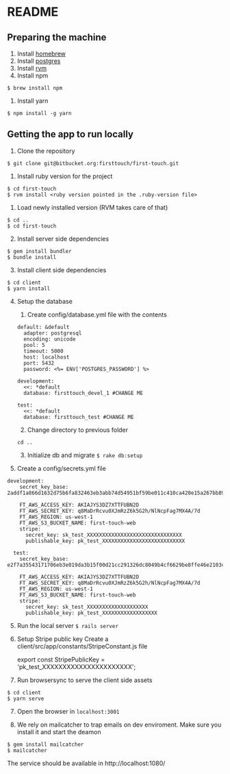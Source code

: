 # README

## Preparing the machine

1. Install [homebrew](http://brew.sh/)
1. Install [postgres](https://www.moncefbelyamani.com/how-to-install-postgresql-on-a-mac-with-homebrew-and-lunchy/)
1. Install [rvm](https://rvm.io/rvm/install)
1. Install npm

`$ brew install npm`

1. Install yarn

`$ npm install -g yarn`

## Getting the app to run locally

1. Clone the repository

`$ git clone git@bitbucket.org:firsttouch/first-touch.git`

1. Install ruby version for the project

```
$ cd first-touch
$ rvm install <ruby version pointed in the .ruby-version file>
```

1. Load newly installed version (RVM takes care of that)

```
$ cd ..
$ cd first-touch
```

2. Install server side dependencies

```
$ gem install bundler
$ bundle install
```

3. Install client side dependencies

```
$ cd client
$ yarn install
```

4. Setup the database
    1. Create config/database.yml file with the contents

    ```
    default: &default
      adapter: postgresql
      encoding: unicode
      pool: 5
      timeout: 5000
      host: localhost
      port: 5432
      password: <%= ENV['POSTGRES_PASSWORD'] %>

    development:
      <<: *default
      database: firsttouch_devel_1 #CHANGE ME

    test:
      <<: *default
      database: firsttouch_test #CHANGE ME
    ```
    2. Change directory to previous folder
    ```
    cd ..
    ```
    3. Initialize db and migrate `$ rake db:setup`

5. Create a config/secrets.yml file

```
development:
    secret_key_base: 2addf1a866d1632d75b6fa832463eb3abb74d54951bf59be011c410ca420e15a267bb890d50c773f991161a25a8bd6c10fcce5fb5f6e7ab82dc1e22a41d6364c

    FT_AWS_ACCESS_KEY: AKIAJYS3DZ7XTTFUBN2D
    FT_AWS_SECRET_KEY: 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
    FT_AWS_REGION: us-west-1
    FT_AWS_S3_BUCKET_NAME: first-touch-web
    stripe:
      secret_key: sk_test_XXXXXXXXXXXXXXXXXXXXXXXXXXXXXXX
      publishable_key: pk_test_XXXXXXXXXXXXXXXXXXXXXXXXXXX

  test:
    secret_key_base: e2f7a35543171706eb3e019da3b15f00d21cc291326dc8049b4cf6629be8ffe46e2103cead1eea2f4e6f58e707c33e4e7a86300af36b6a76db641efb7640030f

    FT_AWS_ACCESS_KEY: AKIAJYS3DZ7XTTFUBN2D
    FT_AWS_SECRET_KEY: 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
    FT_AWS_REGION: us-west-1
    FT_AWS_S3_BUCKET_NAME: first-touch-web
    stripe:
      secret_key: sk_test_XXXXXXXXXXXXXXXXXXXX
      publishable_key: pk_test_XXXXXXXXXXXXXXXXXX
```

5. Run the local server
`$ rails server`

6. Setup Stripe public key
	Create a client/src/app/constants/StripeConstant.js file

	export const StripePublicKey = 'pk_test_XXXXXXXXXXXXXXXXXXXXXX';

6. Run browsersync to serve the client side assets
```
$ cd client
$ yarn serve
```

7. Open the browser in `localhost:3001`

8. We rely on mailcatcher to trap emails on dev enviroment. Make sure you install it and start the deamon
```
$ gem install mailcatcher
$ mailcatcher
```
The service should be available in http://localhost:1080/

